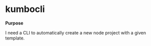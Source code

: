 # kumbocli

**Purpose**

I need a CLI to automatically create a new node project with a given template.

